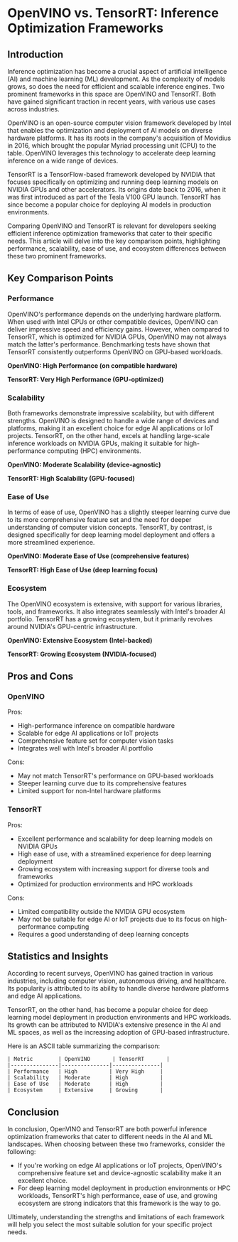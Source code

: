 # OpenVINO vs. TensorRT: Inference Optimization Frameworks
## Introduction

Inference optimization has become a crucial aspect of artificial intelligence (AI) and machine learning (ML) development. As the complexity of models grows, so does the need for efficient and scalable inference engines. Two prominent frameworks in this space are OpenVINO and TensorRT. Both have gained significant traction in recent years, with various use cases across industries.

OpenVINO is an open-source computer vision framework developed by Intel that enables the optimization and deployment of AI models on diverse hardware platforms. It has its roots in the company's acquisition of Movidius in 2016, which brought the popular Myriad processing unit (CPU) to the table. OpenVINO leverages this technology to accelerate deep learning inference on a wide range of devices.

TensorRT is a TensorFlow-based framework developed by NVIDIA that focuses specifically on optimizing and running deep learning models on NVIDIA GPUs and other accelerators. Its origins date back to 2016, when it was first introduced as part of the Tesla V100 GPU launch. TensorRT has since become a popular choice for deploying AI models in production environments.

Comparing OpenVINO and TensorRT is relevant for developers seeking efficient inference optimization frameworks that cater to their specific needs. This article will delve into the key comparison points, highlighting performance, scalability, ease of use, and ecosystem differences between these two prominent frameworks.

## Key Comparison Points

### Performance

OpenVINO's performance depends on the underlying hardware platform. When used with Intel CPUs or other compatible devices, OpenVINO can deliver impressive speed and efficiency gains. However, when compared to TensorRT, which is optimized for NVIDIA GPUs, OpenVINO may not always match the latter's performance. Benchmarking tests have shown that TensorRT consistently outperforms OpenVINO on GPU-based workloads.

**OpenVINO: High Performance (on compatible hardware)**

**TensorRT: Very High Performance (GPU-optimized)**

### Scalability

Both frameworks demonstrate impressive scalability, but with different strengths. OpenVINO is designed to handle a wide range of devices and platforms, making it an excellent choice for edge AI applications or IoT projects. TensorRT, on the other hand, excels at handling large-scale inference workloads on NVIDIA GPUs, making it suitable for high-performance computing (HPC) environments.

**OpenVINO: Moderate Scalability (device-agnostic)**

**TensorRT: High Scalability (GPU-focused)**

### Ease of Use

In terms of ease of use, OpenVINO has a slightly steeper learning curve due to its more comprehensive feature set and the need for deeper understanding of computer vision concepts. TensorRT, by contrast, is designed specifically for deep learning model deployment and offers a more streamlined experience.

**OpenVINO: Moderate Ease of Use (comprehensive features)**

**TensorRT: High Ease of Use (deep learning focus)**

### Ecosystem

The OpenVINO ecosystem is extensive, with support for various libraries, tools, and frameworks. It also integrates seamlessly with Intel's broader AI portfolio. TensorRT has a growing ecosystem, but it primarily revolves around NVIDIA's GPU-centric infrastructure.

**OpenVINO: Extensive Ecosystem (Intel-backed)**

**TensorRT: Growing Ecosystem (NVIDIA-focused)**

## Pros and Cons

### OpenVINO

Pros:

* High-performance inference on compatible hardware
* Scalable for edge AI applications or IoT projects
* Comprehensive feature set for computer vision tasks
* Integrates well with Intel's broader AI portfolio

Cons:

* May not match TensorRT's performance on GPU-based workloads
* Steeper learning curve due to its comprehensive features
* Limited support for non-Intel hardware platforms

### TensorRT

Pros:

* Excellent performance and scalability for deep learning models on NVIDIA GPUs
* High ease of use, with a streamlined experience for deep learning deployment
* Growing ecosystem with increasing support for diverse tools and frameworks
* Optimized for production environments and HPC workloads

Cons:

* Limited compatibility outside the NVIDIA GPU ecosystem
* May not be suitable for edge AI or IoT projects due to its focus on high-performance computing
* Requires a good understanding of deep learning concepts

## Statistics and Insights

According to recent surveys, OpenVINO has gained traction in various industries, including computer vision, autonomous driving, and healthcare. Its popularity is attributed to its ability to handle diverse hardware platforms and edge AI applications.

TensorRT, on the other hand, has become a popular choice for deep learning model deployment in production environments and HPC workloads. Its growth can be attributed to NVIDIA's extensive presence in the AI and ML spaces, as well as the increasing adoption of GPU-based infrastructure.

Here is an ASCII table summarizing the comparison:

```
| Metric        | OpenVINO       | TensorRT       |
|---------------|---------------|---------------|
| Performance   | High          | Very High     |
| Scalability   | Moderate      | High          |
| Ease of Use   | Moderate      | High          |
| Ecosystem     | Extensive     | Growing       |
```

## Conclusion

In conclusion, OpenVINO and TensorRT are both powerful inference optimization frameworks that cater to different needs in the AI and ML landscapes. When choosing between these two frameworks, consider the following:

* If you're working on edge AI applications or IoT projects, OpenVINO's comprehensive feature set and device-agnostic scalability make it an excellent choice.
* For deep learning model deployment in production environments or HPC workloads, TensorRT's high performance, ease of use, and growing ecosystem are strong indicators that this framework is the way to go.

Ultimately, understanding the strengths and limitations of each framework will help you select the most suitable solution for your specific project needs.
